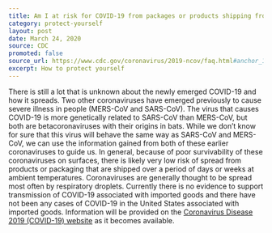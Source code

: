 ```yaml
---
title: Am I at risk for COVID-19 from packages or products shipping from China?
category: protect-yourself
layout: post
date: March 24, 2020
source: CDC
promoted: false
source_url: https://www.cdc.gov/coronavirus/2019-ncov/faq.html#anchor_1584386949645
excerpt: How to protect yourself
---
```


There is still a lot that is unknown about the newly emerged COVID-19 and how it spreads. Two other coronaviruses have emerged
previously to cause severe illness in people (MERS-CoV and SARS-CoV). The virus that causes COVID-19 is more genetically
related to SARS-CoV than MERS-CoV, but both are betacoronaviruses with their origins in bats. While we don’t know for sure
that this virus will behave the same way as SARS-CoV and MERS-CoV, we can use the information gained from both of these
earlier coronaviruses to guide us. In general, because of poor survivability of these coronaviruses on surfaces, there is
likely very low risk of spread from products or packaging that are shipped over a period of days or weeks at ambient
temperatures. Coronaviruses are generally thought to be spread most often by respiratory droplets. Currently there is no
evidence to support transmission of COVID-19 associated with imported goods and there have not been any cases of COVID-19 in
the United States associated with imported goods. Information will be provided on the <a href="https://www.cdc.gov/coronavirus/2019-nCoV/index.html"> Coronavirus Disease 2019 (COVID-19) website</a> as it becomes available.
